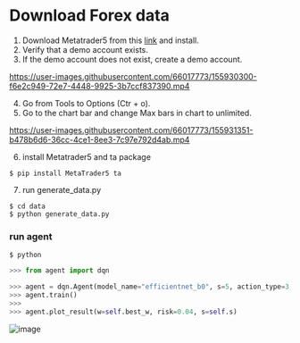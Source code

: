 # Download Forex data
1. Download Metatrader5 from this [link](https://www.metatrader5.com/en/download) and install.
2. Verify that a demo account exists.
3. If the demo account does not exist, create a demo account.

https://user-images.githubusercontent.com/66017773/155930300-f6e2c949-72e7-4448-9925-3b7ccf837390.mp4

4. Go from Tools to Options (Ctr + o).
5. Go to the chart bar and change Max bars in chart to unlimited.


https://user-images.githubusercontent.com/66017773/155931351-b478b6d6-36cc-4ce1-8ee3-7c97e792d4ab.mp4


6. install Metatrader5 and ta package
```console
$ pip install MetaTrader5 ta
```
7. run generate_data.py
```console
$ cd data
$ python generate_data.py
```

### run agent
```console
$ python
```

```python
>>> from agent import dqn

>>> agent = dqn.Agent(model_name="efficientnet_b0", s=5, action_type=3, pip_scale=1, n=1, loss_cut=False, use_device="tpu", dueling=False)
>>> agent.train()
>>>
>>> agent.plot_result(w=self.best_w, risk=0.04, s=self.s)
```
![image](https://github.com/nagikomo/forex-trading/blob/main/image/FireShot%20Capture%20002%20-%20forex-trading_dqn.ipynb%20at%20main%20%C2%B7%20nagikomo_forex-trading%20-%20github.com.png)
